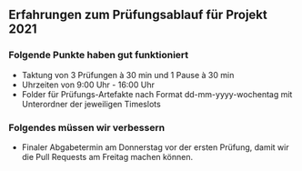 ## Erfahrungen zum Prüfungsablauf für Projekt 2021

### Folgende Punkte haben gut funktioniert
- Taktung von 3 Prüfungen à 30 min und 1 Pause à 30 min
- Uhrzeiten von 9:00 Uhr - 16:00 Uhr 
- Folder für Prüfungs-Artefakte nach Format dd-mm-yyyy-wochentag mit Unterordner der jeweiligen Timeslots

### Folgendes müssen wir verbessern
- Finaler Abgabetermin am Donnerstag vor der ersten Prüfung, damit wir die Pull Requests am Freitag machen können.
